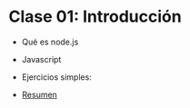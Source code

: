 # Clase 01: Introducción

* Qué es node.js
* Javascript
* Ejercicios simples: 

* [Resumen](https://www.xmind.net/m/2gCWxr)

